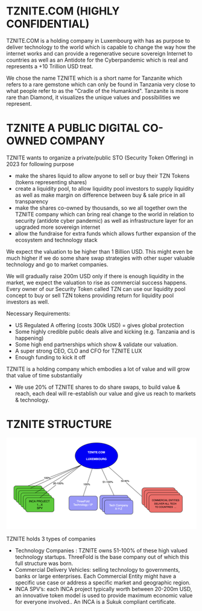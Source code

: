 
# TZNITE.COM (HIGHLY CONFIDENTIAL)

TZNITE.COM is a holding company in Luxembourg with has as purpose to deliver technology to the world which is capable to change the way how the internet works and can provide a regenerative secure sovereign Internet to countries as well as an Antidote for the Cyberpandemic which is real and represents a +10 Trillion USD treat.

We chose the name TZNITE which is a short name for Tanzanite which refers to a rare gemstone which can only be found in Tanzania very close to what people refer to as the "Cradle of the Humankind". Tanzanite is more rare than Diamond, it visualizes the unique values and possibilities we represent.

# TZNITE A PUBLIC DIGITAL CO-OWNED COMPANY 

TZNITE wants to organize a private/public STO (Security Token Offering) in 2023 for following purpose

* make the shares liquid to allow anyone to sell or buy their TZN Tokens (tokens representing shares)
* create a liquidity pool, to allow liquidity pool investors to supply liquidity as well as make margin on difference between buy & sale price in all transparency
* make the shares co-owned by thousands, so we all together own the TZNITE company which can bring real change to the world in relation to security (antidote cyber pandemic) as well as infrastructure layer for an upgraded more sovereign internet
* allow the fundraise for extra funds which allows further expansion of the ecosystem and technology stack

We expect the valuation to be higher than 1 Billion USD. This might even be much higher if we do some share swap strategies with other super valuable technology and go to market companies.

We will gradually raise 200m USD only if there is enough liquidity in the market, we expect the valuation to rise as commercial success happens. Every owner of our Security Token called TZN can use our liquidity pool concept to buy or sell TZN tokens providing return for liquidity pool investors as well.

Necessary Requirements:

* US Regulated A offering (costs 300k USD) = gives global protection
* Some highly credible public deals alive and kicking (e.g. Tanzania and is happening)
* Some high end partnerships which show & validate our valuation.
* A super strong CEO, CLO and CFO for TZNITE LUX
* Enough funding to kick it off

TZNITE is a holding company which embodies a lot of value and will grow that value of time substantially

* We use 20% of TZNITE shares to do share swaps, to build value & reach, each deal will re-establish our value and give us reach to markets & technology.

# TZNITE STRUCTURE

![image alt text](img/tznite_com_structure.png)

TZNITE holds 3 types of companies 

* Technology Companies : TZNITE owns 51-100% of these high valued technology startups. ThreeFold is the base company out of which this full structure was born.
* Commercial Delivery Vehicles: selling technology to governments, banks or large enterprises. Each Commercial Entity might have a specific use case or address a specific market and geographic region. 
* INCA SPV’s: each INCA project typically worth between 20-200m USD, an innovative token model is used to provide maximum economic value for everyone involved.. An INCA is a Sukuk compliant certificate.

